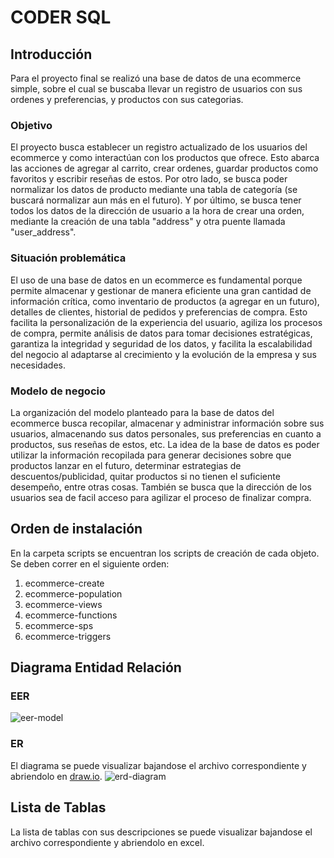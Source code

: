 # CODER SQL

## Introducción

Para el proyecto final se realizó una base de datos de una ecommerce simple, sobre el cual se buscaba llevar un registro de usuarios con sus ordenes y preferencias, y productos con sus categorias.

### Objetivo

El proyecto busca establecer un registro actualizado de los usuarios del ecommerce y como interactúan con los productos que ofrece. Esto abarca las acciones de agregar al carrito, crear ordenes, guardar productos como favoritos y escribir reseñas de estos. Por otro lado, se busca poder normalizar los datos de producto mediante una tabla de categoría (se buscará normalizar aun más en el futuro). Y por último, se busca tener todos los datos de la dirección de usuario a la hora de crear una orden, mediante la creación de una tabla "address" y otra puente llamada "user_address".

### Situación problemática

El uso de una base de datos en un ecommerce es fundamental porque permite almacenar y gestionar de manera eficiente una gran cantidad de información crítica, como inventario de productos (a agregar en un futuro), detalles de clientes, historial de pedidos y preferencias de compra. Esto facilita la personalización de la experiencia del usuario, agiliza los procesos de compra, permite análisis de datos para tomar decisiones estratégicas, garantiza la integridad y seguridad de los datos, y facilita la escalabilidad del negocio al adaptarse al crecimiento y la evolución de la empresa y sus necesidades.

### Modelo de negocio

La organización del modelo planteado para la base de datos del ecommerce busca recopilar, almacenar y administrar información sobre sus usuarios, almacenando sus datos personales, sus preferencias en cuanto a productos, sus reseñas de estos, etc.
La idea de la base de datos es poder utilizar la información recopilada para generar decisiones sobre que productos lanzar en el futuro, determinar estrategias de descuentos/publicidad, quitar productos si no tienen el suficiente desempeño, entre otras cosas.
También se busca que la dirección de los usuarios sea de facil acceso para agilizar el proceso de finalizar compra.

## Orden de instalación
 En la carpeta scripts se encuentran los scripts de creación de cada objeto. Se deben correr en el siguiente orden:
 1. ecommerce-create
 2. ecommerce-population
 3. ecommerce-views
 4. ecommerce-functions
 5. ecommerce-sps
 6. ecommerce-triggers

## Diagrama Entidad Relación

### EER

![eer-model](https://github.com/jp-quintana/coder-sql/assets/87621233/9535b089-7046-4aa0-b30c-a03d8bf043ed)

### ER

El diagrama se puede visualizar bajandose el archivo correspondiente y abriendolo en [draw.io](https://app.diagrams.net/).
![erd-diagram](https://github.com/jp-quintana/coder-sql/assets/87621233/86fd79b1-b55d-4593-8e0f-d8afb7319884)


## Lista de Tablas

La lista de tablas con sus descripciones se puede visualizar bajandose el archivo correspondiente y abriendolo en excel.

